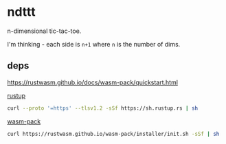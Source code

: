 # ndttt

n-dimensional tic-tac-toe.

I'm thinking - each side is `n+1` where `n` is the number of dims.

## deps

https://rustwasm.github.io/docs/wasm-pack/quickstart.html


[rustup](https://rustup.rs/)
```bash
curl --proto '=https' --tlsv1.2 -sSf https://sh.rustup.rs | sh
```

[wasm-pack](https://rustwasm.github.io/wasm-pack/installer/)
```bash
curl https://rustwasm.github.io/wasm-pack/installer/init.sh -sSf | sh
```
